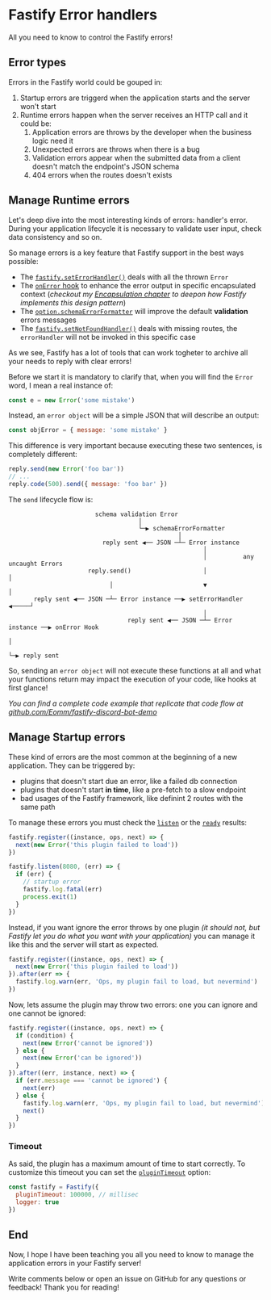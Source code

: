 # Fastify Error handlers

All you need to know to control the Fastify errors!

## Error types

Errors in the Fastify world could be gouped in:

1. Startup errors are triggerd when the application starts and the server won't start
1. Runtime errors happen when the server receives an HTTP call and it could be:
   1. Application errors are throws by the developer when the business logic need it
   1. Unexpected errors are throws when there is a bug
   1. Validation errors appear when the submitted data from a client doesn't match the endpoint's JSON schema
   1. 404 errors when the routes doesn't exists

## Manage Runtime errors

Let's deep dive into the most interesting kinds of errors: handler's error.
During your application lifecycle it is necessary to validate user input, check data consistency and so on.

So manage errors is a key feature that Fastify support in the best ways possible:

- The [`fastify.setErrorHandler()`](https://www.fastify.io/docs/v3.8.x/Server/#seterrorhandler) deals with all the thrown `Error`
- The [`onError` hook](https://www.fastify.io/docs/v3.8.x/Hooks/#onerror) to enhance the error output in specific encapsulated context (_checkout my [Encapsulation chapter](https://dev.to/eomm/fastify-demo-goes-to-production-499c) to deepon how Fastify implements this design pattern_)
- The [`option.schemaErrorFormatter`](https://www.fastify.io/docs/v3.8.x/Server/#schemaerrorformatter) will improve the default **validation** errors messages
- The [`fastify.setNotFoundHandler()`](https://www.fastify.io/docs/v3.8.x/Server/#setnotfoundhandler) deals with missing routes, the `errorHandler` will not be invoked in this specific case

As we see, Fastify has a lot of tools that can work togheter to archive all your needs to reply with clear errors!

Before we start it is mandatory to clarify that, when you will find the `Error` word, I mean a real instance of:

```js
const e = new Error('some mistake')
```

Instead, an `error object` will be a simple JSON that will describe an output:

```js
const objError = { message: 'some mistake' }
```

This difference is very important because executing these two sentences, is completely different:

```js
reply.send(new Error('foo bar'))
// ...
reply.code(500).send({ message: 'foo bar' })
```

The `send` lifecycle flow is:

```
                        schema validation Error
                                    │
                                    └─▶ schemaErrorFormatter
                                               │
                          reply sent ◀── JSON ─┴─ Error instance
                                                      │
                                                      │          any uncaught Errors
                      reply.send()                    │                 │
                            │                         ▼                 │
       reply sent ◀── JSON ─┴─ Error instance ──▶ setErrorHandler ◀─────┘
                                                      │
                                 reply sent ◀── JSON ─┴─ Error instance ──▶ onError Hook
                                                                                │
                                                                                └─▶ reply sent
```

So, sending an `error object` will not execute these functions at all and what your functions return
may impact the execution of your code, like hooks at first glance!


_You can find a complete code example that replicate that code flow at [github.com/Eomm/fastify-discord-bot-demo](https://github.com/Eomm/fastify-discord-bot-demo/tree/master/bonus/error-handling)_


## Manage Startup errors

These kind of errors are the most common at the beginning of a new application.
They can be triggered by:

- plugins that doesn't start due an error, like a failed db connection
- plugins that doesn't start **in time**, like a pre-fetch to a slow endpoint
- bad usages of the Fastify framework, like definint 2 routes with the same path

To manage these errors you must check the [`listen`](https://www.fastify.io/docs/v3.8.x/Server/#listen) or the [`ready`](https://www.fastify.io/docs/v3.8.x/Server/#ready) results:

```js
fastify.register((instance, ops, next) => {
  next(new Error('this plugin failed to load'))
})

fastify.listen(8080, (err) => {
  if (err) {
    // startup error
    fastify.log.fatal(err)
    process.exit(1)
  }
})
```

Instead, if you want ignore the error throws by one plugin _(it should not, but Fastify let you do what you want with your application)_
you can manage it like this and the server will start as expected.

```js
fastify.register((instance, ops, next) => {
  next(new Error('this plugin failed to load'))
}).after(err => {
  fastify.log.warn(err, 'Ops, my plugin fail to load, but nevermind')
})
```

Now, lets assume the plugin may throw two errors: one you can ignore and one cannot be ignored:

```js
fastify.register((instance, ops, next) => {
  if (condition) {
    next(new Error('cannot be ignored'))
  } else {
    next(new Error('can be ignored'))
  }
}).after((err, instance, next) => {
  if (err.message === 'cannot be ignored') {
    next(err)
  } else {
    fastify.log.warn(err, 'Ops, my plugin fail to load, but nevermind')
    next()
  }
})
```

### Timeout

As said, the plugin has a maximum amount of time to start correctly.
To customize this timeout you can set the [`pluginTimeout`](https://www.fastify.io/docs/latest/Server/#plugintimeout) option:

```js
const fastify = Fastify({
  pluginTimeout: 100000, // millisec
  logger: true
})
```

## End

Now, I hope I have been teaching you all you need to know to manage the application errors in your Fastify server!

Write comments below or open an issue on GitHub for any questions or feedback!
Thank you for reading!

